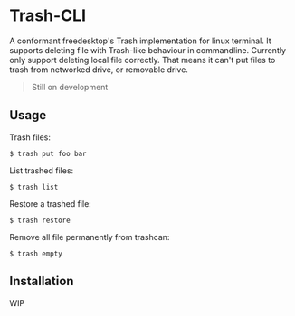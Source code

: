 # Trash-CLI

A conformant freedesktop's Trash implementation for linux terminal.
It supports deleting file with Trash-like behaviour in commandline.
Currently only support deleting local file correctly. That means it
can't put files to trash from networked drive, or removable drive.

> Still on development

## Usage

Trash files:
```
$ trash put foo bar
```

List trashed files:
```
$ trash list
```

Restore a trashed file:
```
$ trash restore
```

Remove all file permanently from trashcan:
```
$ trash empty
```

## Installation

WIP
